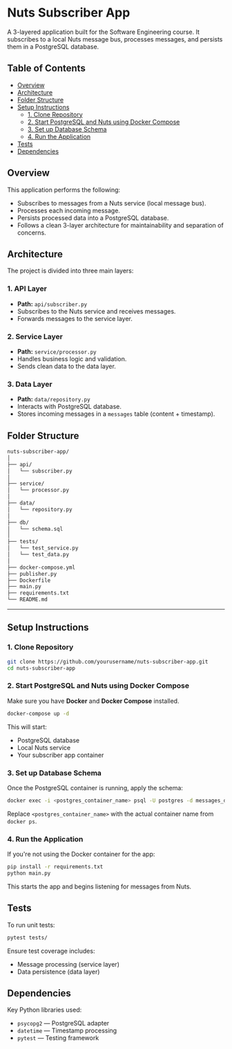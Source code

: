 
#  Nuts Subscriber App

A 3-layered application built for the Software Engineering course. It subscribes to a local Nuts message bus, processes messages, and persists them in a PostgreSQL database.



##  Table of Contents

- [Overview](#overview)
- [Architecture](#architecture)
- [Folder Structure](#folder-structure)
- [Setup Instructions](#setup-instructions)
  - [1. Clone Repository](#1-clone-repository)
  - [2. Start PostgreSQL and Nuts using Docker Compose](#2-start-postgresql-and-nuts-using-docker-compose)
  - [3. Set up Database Schema](#3-set-up-database-schema)
  - [4. Run the Application](#4-run-the-application)
- [Tests](#tests)
- [Dependencies](#dependencies)



##  Overview

This application performs the following:

- Subscribes to messages from a Nuts service (local message bus).
- Processes each incoming message.
- Persists processed data into a PostgreSQL database.
- Follows a clean 3-layer architecture for maintainability and separation of concerns.



##  Architecture

The project is divided into three main layers:

### 1. **API Layer**
- **Path:** `api/subscriber.py`
- Subscribes to the Nuts service and receives messages.
- Forwards messages to the service layer.

### 2. **Service Layer**
- **Path:** `service/processor.py`
- Handles business logic and validation.
- Sends clean data to the data layer.

### 3. **Data Layer**
- **Path:** `data/repository.py`
- Interacts with PostgreSQL database.
- Stores incoming messages in a `messages` table (content + timestamp).



##  Folder Structure

```bash
nuts-subscriber-app/
│
├── api/             
│   └── subscriber.py
│
├── service/          
│   └── processor.py
│
├── data/             
│   └── repository.py
│
├── db/              
│   └── schema.sql
│
├── tests/            
│   └── test_service.py
│   └── test_data.py
│
├── docker-compose.yml
├── publisher.py 
├── Dockerfile
├── main.py          
├── requirements.txt
└── README.md        
```

---

##  Setup Instructions

### 1. Clone Repository

```bash
git clone https://github.com/yourusername/nuts-subscriber-app.git
cd nuts-subscriber-app
```



### 2. Start PostgreSQL and Nuts using Docker Compose

Make sure you have **Docker** and **Docker Compose** installed.

```bash
docker-compose up -d
```

This will start:
- PostgreSQL database
- Local Nuts service
- Your subscriber app container



### 3. Set up Database Schema

Once the PostgreSQL container is running, apply the schema:

```bash
docker exec -i <postgres_container_name> psql -U postgres -d messages_db < db/schema.sql
```

Replace `<postgres_container_name>` with the actual container name from `docker ps`.



### 4. Run the Application

If you're not using the Docker container for the app:

```bash
pip install -r requirements.txt
python main.py
```

This starts the app and begins listening for messages from Nuts.



##  Tests 

To run unit tests:

```bash
pytest tests/
```

Ensure test coverage includes:
- Message processing (service layer)
- Data persistence (data layer)



##  Dependencies

Key Python libraries used:

- `psycopg2` — PostgreSQL adapter
- `datetime` — Timestamp processing
- `pytest` — Testing framework


